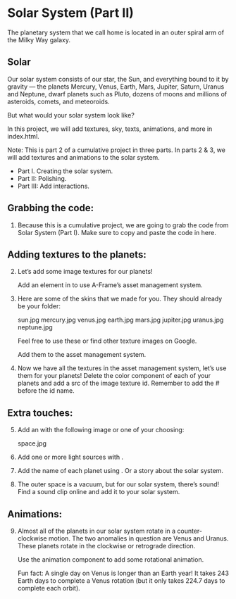 # Solar System (Part II)

   The planetary system that we call home is located in an outer spiral arm of the Milky Way galaxy.

## Solar

   Our solar system consists of our star, the Sun, and everything bound to it by gravity — the planets Mercury, Venus, Earth, Mars, Jupiter, Saturn, Uranus and Neptune, dwarf planets such as Pluto, dozens of moons and millions of asteroids, comets, and meteoroids.

   But what would your solar system look like?

   In this project, we will add textures, sky, texts, animations, and more in index.html.

   Note: This is part 2 of a cumulative project in three parts. In parts 2 & 3, we will add textures and animations to the solar system.

  - Part I. Creating the solar system.
  - Part II: Polishing.
  - Part III: Add interactions.

## Grabbing the code:

1. Because this is a cumulative project, we are going to grab the code from Solar System (Part I).
   Make sure to copy and paste the code in here.

## Adding textures to the planets:

2. Let’s add some image textures for our planets!

   Add an <a-assets> element in <a-scene> to use A-Frame’s asset management system.

3. Here are some of the skins that we made for you. They should already be your folder:

    sun.jpg
    mercury.jpg
    venus.jpg
    earth.jpg
    mars.jpg
    jupiter.jpg
    uranus.jpg
    neptune.jpg

   Feel free to use these or find other texture images on Google.

   Add them to the asset management system.

4. Now we have all the textures in the asset management system, let’s use them for your planets!
   Delete the color component of each of your <a-sphere> planets and add a src of the image texture id. Remember to add the # before the id name.

## Extra touches:

5. Add an <a-sky> with the following image or one of your choosing:

    space.jpg

6. Add one or more light sources with <a-light>.

7. Add the name of each planet using <a-text>. Or a story about the solar system.

8. The outer space is a vacuum, but for our solar system, there’s sound!
   Find a sound clip online and add it to your solar system.

## Animations:

9. Almost all of the planets in our solar system rotate in a counter-clockwise motion. The two anomalies in question are Venus and Uranus. These planets rotate in the clockwise or retrograde direction.

   Use the animation component to add some rotational animation.

   Fun fact: A single day on Venus is longer than an Earth year! It takes 243 Earth days to complete a Venus rotation (but it only takes 224.7 days to complete each orbit).
